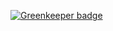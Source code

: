 

[![Greenkeeper badge](https://badges.greenkeeper.io/akameco/rx-with-flowtype-sandbox.svg)](https://greenkeeper.io/)
